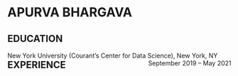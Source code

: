 # APURVA BHARGAVA

## EDUCATION

<html><p>
  <span style="float: left">New York University (Courant’s Center for Data Science), New York, NY</span>
  <span style="float: right">September 2019 – May 2021</span>
</p></html>

## EXPERIENCE
